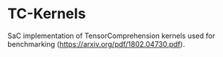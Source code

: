 # TC-Kernels
SaC implementation of TensorComprehension kernels used for benchmarking (https://arxiv.org/pdf/1802.04730.pdf).
